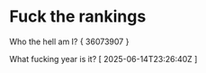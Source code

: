 # Fuck the rankings

Who the hell am I?
{ 36073907 }

What fucking year is it?
[ 2025-06-14T23:26:40Z ]
